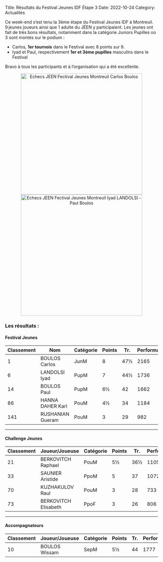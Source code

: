 Title: Résultats du Festival Jeunes IDF Étape 3
Date: 2022-10-24
Category: Actualités

Ce week-end s’est tenu la 3ème étape du Festival Jeunes IDF à Montreuil. 9 jeunes joueurs ainsi que 1 adulte du JÉEN y participaient. Les jeunes ont fait de très bons résultats, notamment dans la catégorie Juniors Pupilles où 3 sont montés sur le podium :

- Carlos, **1er tournois** dans le Festival avec 8 points sur 9.
- Iyad et Paul, respectivement **1er et 3ème pupilles** masculins dans le Festival

Bravo à tous les participants et à l’organisation qui a été excellente.

<div align="center" >
    <img src="{static}/images/JEEN_echecs_festival_jeunes_montreuil_2022-10-25_carlos.jpeg" width="400" alt="Echecs JEEN Fectival Jeunes Montreuil Carlos Boulos"/>
</div>

<div align="center" >
    <img src="{static}/images/JEEN_echecs_festival_jeunes_montreuil_2022-10-25_iyad_paul.jpeg" width="400" alt="Echecs JEEN Fectival Jeunes Montreuil Iyad LANDOLSI - Paul Boulos"/>
</div>


### Les résultats :

#### Festival Jeunes

| Classement | Nom              | Catégorie | Points | Tr. | Performance |
| --------   | ---------------- | --------- | ------ | --- | ----------- |
| 1          | BOULOS Carlos    | JunM      | 8      | 47½ | 2165        |
| 6          | LANDOLSI Iyad    | PupM      | 7      | 44½ | 1736        |
| 14         | BOULOS Paul      | PupM      | 6½     | 42  | 1662        |
| 86         | HANNA DAHER Karl | PouM      | 4½     | 34  | 1184        |
| 141        | RUSHANIAN Gueram | PouM      | 3      | 29  | 982        |

---

#### Challenge Jeunes

| Classement | Joueur/Joueuse       | Catégorie | Points | Tr. | Performance |
| --------   | -------------------- | --------- | ------ | --- | ----------- |
| 21         | BERKOVITCH Raphael   | PouM      |	5½	 | 36½ | 1105        |
| 33         | SAUNIER Aristide     | PpoM      |   5    | 37  | 1072        |
| 70         | KUZHAKULOV Raul      | PouM      |   3    | 28  | 733         |
| 73         | BERKOVITCH Elisabeth | PpoF      |   3    | 26  | 806         |

---

#### Accompagnateurs

| Classement | Joueur/Joueuse | Catégorie | Points | Tr. | Performance |
| --------   | -------------- | ----------| -------| --- | ----------- |
| 10	 	 | BOULOS Wissam  | SepM      | 5½	   | 44  | 1777        |
